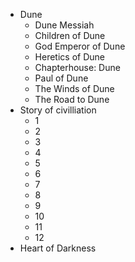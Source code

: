 
- Dune
    - Dune Messiah
    - Children of Dune
    - God Emperor of Dune
    - Heretics of Dune
    - Chapterhouse: Dune
    - Paul of Dune
    - The Winds of Dune
    - The Road to Dune
- Story of civilliation
    - 1
    - 2
    - 3
    - 4
    - 5
    - 6
    - 7
    - 8
    - 9
    - 10
    - 11
    - 12
- Heart of Darkness